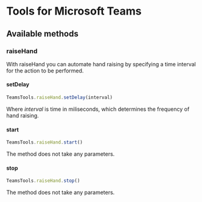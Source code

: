 # Tools for Microsoft Teams

## Available methods
### raiseHand
With raiseHand you can automate hand raising by specifying a time interval for the action to be performed.
#### setDelay
```javascript
TeamsTools.raiseHand.setDelay(interval)
```
Where *interval* is time in miliseconds, which determines the frequency of hand raising.
#### start
```javascript
TeamsTools.raiseHand.start()
```
The method does not take any parameters.
#### stop
```javascript
TeamsTools.raiseHand.stop()
```
The method does not take any parameters.

